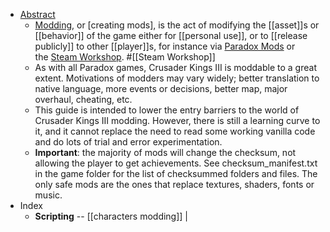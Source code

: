 - [Abstract](https://ck3.paradoxwikis.com/Modding)
    - [Modding]([[modding]]), or [creating mods], is the act of modifying the [[asset]]s or [[behavior]] of the game either for [[personal use]], or to [[release publicly]] to other [[player]]s, for instance via [Paradox Mods](https://mods.paradoxplaza.com/games/ck3) or the [Steam Workshop](https://steamcommunity.com/app/1158310/workshop/). #[[Steam Workshop]]
    - As with all Paradox games, Crusader Kings III is moddable to a great extent. Motivations of modders may vary widely; better translation to native language, more events or decisions, better map, major overhaul, cheating, etc.
    - This guide is intended to lower the entry barriers to the world of Crusader Kings III modding. However, there is still a learning curve to it, and it cannot replace the need to read some working vanilla code and do lots of trial and error experimentation.
    - __Important__: the majority of mods will change the checksum, not allowing the player to get achievements. See checksum_manifest.txt in the game folder for the list of checksummed folders and files. The only safe mods are the ones that replace textures, shaders, fonts or music.
- Index
    - **Scripting** -- [[characters modding]] | 
